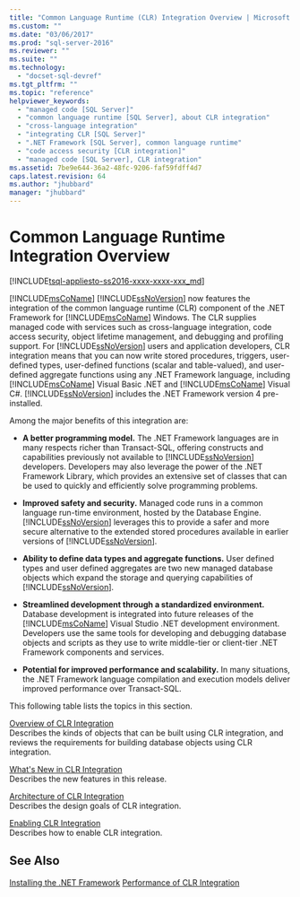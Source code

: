 ```yaml
---
title: "Common Language Runtime (CLR) Integration Overview | Microsoft Docs"
ms.custom: ""
ms.date: "03/06/2017"
ms.prod: "sql-server-2016"
ms.reviewer: ""
ms.suite: ""
ms.technology: 
  - "docset-sql-devref"
ms.tgt_pltfrm: ""
ms.topic: "reference"
helpviewer_keywords: 
  - "managed code [SQL Server]"
  - "common language runtime [SQL Server], about CLR integration"
  - "cross-language integration"
  - "integrating CLR [SQL Server]"
  - ".NET Framework [SQL Server], common language runtime"
  - "code access security [CLR integration]"
  - "managed code [SQL Server], CLR integration"
ms.assetid: 7be9e644-36a2-48fc-9206-faf59fdff4d7
caps.latest.revision: 64
ms.author: "jhubbard"
manager: "jhubbard"
---
```

# Common Language Runtime Integration Overview
[!INCLUDE[tsql-appliesto-ss2016-xxxx-xxxx-xxx_md](../../database-engine/includes/tsql-appliesto-ss2016-xxxx-xxxx-xxx-md.md)]

  [!INCLUDE[msCoName](../../advanced-analytics/r-services/tutorials/includes/msconame-md.md)] [!INCLUDE[ssNoVersion](../../advanced-analytics/r-services/includes/ssnoversion-md.md)] now features the integration of the common language runtime (CLR) component of the .NET Framework for [!INCLUDE[msCoName](../../advanced-analytics/r-services/tutorials/includes/msconame-md.md)] Windows. The CLR supplies managed code with services such as cross-language integration, code access security, object lifetime management, and debugging and profiling support. For [!INCLUDE[ssNoVersion](../../advanced-analytics/r-services/includes/ssnoversion-md.md)] users and application developers, CLR integration means that you can now write stored procedures, triggers, user-defined types, user-defined functions (scalar and table-valued), and user-defined aggregate functions using any .NET Framework language, including [!INCLUDE[msCoName](../../advanced-analytics/r-services/tutorials/includes/msconame-md.md)] Visual Basic .NET and [!INCLUDE[msCoName](../../advanced-analytics/r-services/tutorials/includes/msconame-md.md)] Visual C#. [!INCLUDE[ssNoVersion](../../advanced-analytics/r-services/includes/ssnoversion-md.md)] includes the .NET Framework version 4 pre-installed.  
  
 Among the major benefits of this integration are:  
  
-   **A better programming model.** The .NET Framework languages are in many respects richer than Transact-SQL, offering constructs and capabilities previously not available to [!INCLUDE[ssNoVersion](../../advanced-analytics/r-services/includes/ssnoversion-md.md)] developers. Developers may also leverage the power of the .NET Framework Library, which provides an extensive set of classes that can be used to quickly and efficiently solve programming problems.  
  
-   **Improved safety and security.** Managed code runs in a common language run-time environment, hosted by the Database Engine. [!INCLUDE[ssNoVersion](../../advanced-analytics/r-services/includes/ssnoversion-md.md)] leverages this to provide a safer and more secure alternative to the extended stored procedures available in earlier versions of [!INCLUDE[ssNoVersion](../../advanced-analytics/r-services/includes/ssnoversion-md.md)].  
  
-   **Ability to define data types and aggregate functions.** User defined types and user defined aggregates are two new managed database objects which expand the storage and querying capabilities of [!INCLUDE[ssNoVersion](../../advanced-analytics/r-services/includes/ssnoversion-md.md)].  
  
-   **Streamlined development through a standardized environment.** Database development is integrated into future releases of the [!INCLUDE[msCoName](../../advanced-analytics/r-services/tutorials/includes/msconame-md.md)] Visual Studio .NET development environment. Developers use the same tools for developing and debugging database objects and scripts as they use to write middle-tier or client-tier .NET Framework components and services.  
  
-   **Potential for improved performance and scalability.** In many situations, the .NET Framework language compilation and execution models deliver improved performance over Transact-SQL.  
  
 This following table lists the topics in this section.  
  
 [Overview of CLR Integration](../Topic/Overview%20of%20CLR%20Integration.md)  
 Describes the kinds of objects that can be built using CLR integration, and reviews the requirements for building database objects using CLR integration.  
  
 [What's New in CLR Integration](../Topic/What's%20New%20in%20CLR%20Integration.md)  
 Describes the new features in this release.  
  
 [Architecture of CLR Integration](../Topic/Architecture%20of%20CLR%20Integration.md)  
 Describes the design goals of CLR integration.  
  
 [Enabling CLR Integration](../Topic/Enabling%20CLR%20Integration.md)  
 Describes how to enable CLR integration.  
  
## See Also  
 [Installing the .NET Framework](http://technet.microsoft.com/library/ms166014\(v=SQL.105\).aspx)   
 [Performance of CLR Integration](../Topic/Performance%20of%20CLR%20Integration.md)  
  
  